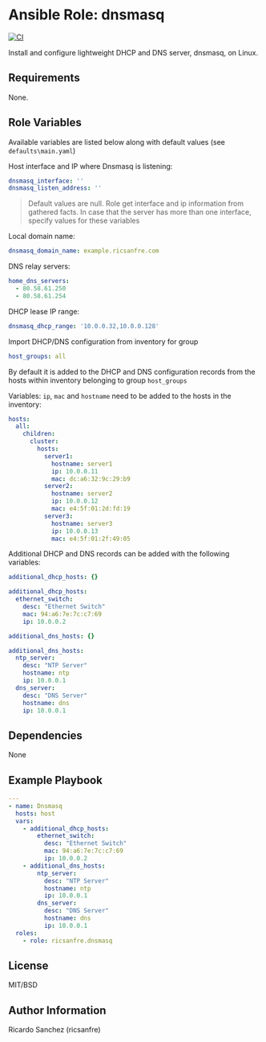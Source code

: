Ansible Role: dnsmasq
=========

[![CI](https://github.com/ricsanfre/ansible-role-ntp/actions/workflows/ci.yml/badge.svg)](https://github.com/ricsanfre/ansible-role-ntp/actions/workflows/ci.yml)


Install and configure lightweight DHCP and DNS server, dnsmasq, on Linux.

Requirements
------------

None.

Role Variables
--------------

Available variables are listed below along with default values (see `defaults\main.yaml`)

Host interface and IP where Dnsmasq is listening:

```yml
dnsmasq_interface: ''
dnsmasq_listen_address: ''
```
> Default values are null. Role get interface and ip information from gathered facts.
> In case that the server has more than one interface, specify values for these variables

Local domain name:
```yml
dnsmasq_domain_name: example.ricsanfre.com
```
DNS relay servers:
```yml
home_dns_servers:
  - 80.58.61.250
  - 80.58.61.254
```
DHCP lease IP range:
```yml
dnsmasq_dhcp_range: '10.0.0.32,10.0.0.128'
```

Import DHCP/DNS configuration from inventory for group
```yml
host_groups: all
```
By default it is added to the DHCP and DNS configuration records from the hosts within inventory belonging to group `host_groups`

Variables: `ip`, `mac` and `hostname` need to be added to the hosts in the inventory:
```yml
hosts:
  all:
    children:
      cluster:
        hosts:
          server1:
            hostname: server1
            ip: 10.0.0.11
            mac: dc:a6:32:9c:29:b9
          server2:
            hostname: server2
            ip: 10.0.0.12
            mac: e4:5f:01:2d:fd:19
          server3:
            hostname: server3
            ip: 10.0.0.13
            mac: e4:5f:01:2f:49:05
```
Additional DHCP and DNS records can be added with the following variables:

```yml
additional_dhcp_hosts: {}
```
```yml
additional_dhcp_hosts:
  ethernet_switch:
    desc: "Ethernet Switch"
    mac: 94:a6:7e:7c:c7:69
    ip: 10.0.0.2
```
```yml
additional_dns_hosts: {}
```
```yml
additional_dns_hosts:
  ntp_server:
    desc: "NTP Server"
    hostname: ntp
    ip: 10.0.0.1
  dns_server:
    desc: "DNS Server"
    hostname: dns
    ip: 10.0.0.1
```

Dependencies
------------

None

Example Playbook
----------------


```yml
---
- name: Dnsmasq
  hosts: host
  vars:
    - additional_dhcp_hosts:
        ethernet_switch:
          desc: "Ethernet Switch"
          mac: 94:a6:7e:7c:c7:69
          ip: 10.0.0.2
    - additional_dns_hosts:
        ntp_server:
          desc: "NTP Server"
          hostname: ntp
          ip: 10.0.0.1
        dns_server:
          desc: "DNS Server"
          hostname: dns
          ip: 10.0.0.1
  roles:
    - role: ricsanfre.dnsmasq
```





License
-------

MIT/BSD

Author Information
------------------

Ricardo Sanchez (ricsanfre)
